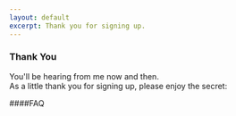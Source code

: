 ```yaml
---
layout: default
excerpt: Thank you for signing up.
---
```


### Thank You

You'll be hearing from me now and then.  
As a little thank you for signing up, please enjoy the secret:

####FAQ  
